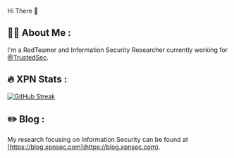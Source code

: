 Hi There 🤘

## 👨‍💻 About Me :

I'm a RedTeamer and Information Security Researcher currently working for [@TrustedSec](https://github.com/trustedsec).

## 🔥 XPN Stats :

[![GitHub Streak](https://github-readme-streak-stats.herokuapp.com?user=xpn&theme=dark&hide_border=true&date_format=M%20j%5B%2C%20Y%5D)](https://blog.xpnsec.com/)

## ✏️ Blog :

My research focusing on Information Security can be found at [https://blog.xpnsec.com](https://blog.xpnsec.com).
